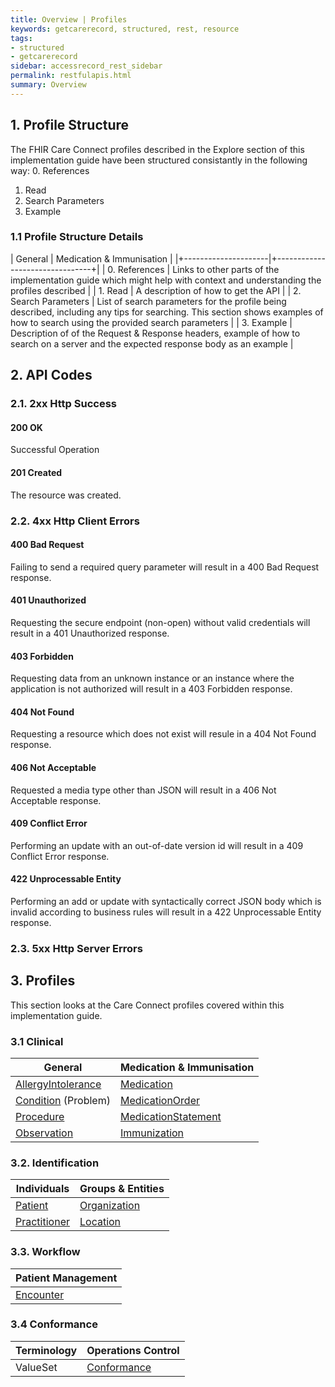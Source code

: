```yaml
---
title: Overview | Profiles
keywords: getcarerecord, structured, rest, resource
tags:
- structured
- getcarerecord
sidebar: accessrecord_rest_sidebar
permalink: restfulapis.html
summary: Overview
---
```


## 1. Profile Structure ##
The FHIR Care Connect profiles described in the Explore section of this implementation guide have been structured consistantly in the following way:
0. References
1. Read
2. Search Parameters
3. Example

### 1.1 Profile Structure Details ###

| General              |  Medication &amp; Immunisation    |
|+---------------------|+--------------------------------+|
| 0. References  | Links to other parts of the implementation guide which might help with context and understanding the profiles described |
| 1. Read | A description of how to get the API |
| 2. Search Parameters          | List of search parameters for the profile being described, including any tips for searching. This section shows examples of how to search using the provided search parameters       |
| 3. Example | Description of of the Request & Response headers, example of how to search on a server and the expected response body as an example   |

## 2. API Codes ##

### 2.1. 2xx Http Success ###

#### 200 OK ####
Successful Operation

#### 201 Created ####
The resource was created.

### 2.2. 4xx Http Client Errors ###

#### 400 Bad Request ####
Failing to send a required query parameter will result in a 400 Bad Request response.

#### 401 Unauthorized ####
Requesting the secure endpoint (non-open) without valid credentials will result in a 401 Unauthorized response.

#### 403 Forbidden ####
Requesting data from an unknown instance or an instance where the application is not authorized will result in a 403 Forbidden response.

#### 404 Not Found ####
Requesting a resource which does not exist will resule in a 404 Not Found response.

#### 406 Not Acceptable ####
Requested a media type other than JSON will result in a 406 Not Acceptable response.

#### 409 Conflict Error ####
Performing an update with an out-of-date version id will result in a 409 Conflict Error response.

#### 422 Unprocessable Entity ####
Performing an add or update with syntactically correct JSON body which is invalid according to business rules will result in a 422 Unprocessable Entity response.

### 2.3. 5xx Http Server Errors ###

## 3. Profiles ##
This section looks at the Care Connect profiles covered within this implementation guide.

### 3.1 Clinical ###

| General             |  Medication &amp; Immunisation |
|---------------------|--------------------------------|
| [AllergyIntolerance](restfulapis_clinical_allergyintolerance.html)  |[ Medication](restfulapis_clinical_medication.html)                     |
| [Condition](restfulapis_clinical_condition.html) (Problem) | [MedicationOrder ](restfulapis_clinical_medicationorder.html)               |
| [Procedure](restfulapis_clinical_procedure.html)           | [MedicationStatement ](restfulapis_clinical_medicationstatement.html)           |
| [Observation](restfulapis_clinical_observation.html) | [Immunization](restfulapis_clinical_immunization.html)                   |


<!--- |   |  [Flag ](restfulapis_clinical_medicationflag.html)(Medication)  | --->

### 3.2. Identification ###

| Individuals  | Groups &amp; Entities       |
|--------------|--------------|
| [Patient ](restfulapis_identification_patient.html)     | [Organization](restfulapis_identification_organisation.html) |   
| [Practitioner](restfulapis_identification_practitioner.html) | [Location](restfulapis_identification_location.html)     |  

### 3.3. Workflow ###

| Patient Management |
|--------------------|
| [Encounter](restfulapis_workflow_encounter.html)          |

### 3.4 Conformance ###

| Terminology | Operations Control |
|-------------|--------------------|
| ValueSet    | [Conformance](restfulapis_conformance_conformance.html)          |

